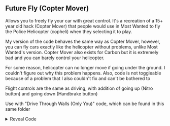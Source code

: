 ## Future Fly (Copter Mover)

Allows you to freely fly your car with great control. It's a recreation of a 15+ year old hack (Copter Mover) that people would use in Most Wanted to fly the Police Helicopter (copheli) when they selecting it to play. 

My version of the code behaves the same way as Copter Mover, however, you can fly cars exactly like the helicopter without problems, unlike Most Wanted's version. Copter Mover also exists for Carbon but it is extremely bad and you can barely control your helicopter.

For some reason, helicopter can no longer move if going under the ground. I couldn't figure out why this problem happens. Also, code is not toggleable because of a problem that I also couldn't fix and can't be bothered to

Flight controls are the same as driving, with addition of going up (Nitro button) and going down (Handbrake button)

Use with "Drive Through Walls (Only You)" code, which can be found in this same folder

<details>
<summary>Reveal Code</summary>

```powerpc
C203B848 00000017
7C7B1B78 FFC00890
3D608062 C0030104
C022B538 819B02D0
2C0C0000 41820008
FC200850 EC200072
D02BD94C EC000028
D00BD950 D00BD948
D00BD944 D00BD960
D00BD95C D00BD958
899B011C 2C0C0000
41820008 C002BCD0
819B0110 2C0C0000
41820008 C002BCD8
C02BD92C EC21002A
D02BD92C EC210828
819B02CC 2C0C0000
41820008 C022B600
819B02D0 2C0C0000
41820008 C02293C4
807B0048 3D80802D
618C4178 7D8903A6
4E800421 FC20F090
60000000 00000000
```
</details>
